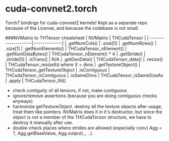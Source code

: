 cuda-convnet2.torch
===================

Torch7 bindings for cuda-convnet2 kernels!
Kept as a separate repo because of the License, and because the codebase is not small.


###NVMatrix to THTensor cheatsheet
| NVMatrix            | THCudaTensor |
| --------------------|:-------------:|
| .getNumCols()       | .size[0]
| .getNumRows()       | .size[1]
| .getNumElements()   | THCudaTensor_nElement()
| .getNumDataBytes()  | THCudaTensor_nElement() * 4
| .getStride()        | .stride[0] 
| .isTrans()          | N/A
| .getDevData()       | THCudaTensor_data()
| .resize()           | THCudaTensor_resizeXd where X = dims
| .getTextureObject() | THCudaTensor_getTextureObject
| .isContiguous       | THCudaTensor_isContiguous
| .isSameDims         | THCudaTensor_isSameSizeAs
| .apply              | THCudaTensor_fill()

* check contiguity of all tensors, if not, make contiguous
* ignore/remove assertions (because you are doing contiguous checks anyways)
* harmonize getTextureObject. destroy all the texture objects after usage, treat them like pointers. NVMatrix does it in it's destructor, but since the object is not a member of the THCudaTensor structure, we have to destroy it manually after use.
* double-check places where strides are allowed (especially conv)
Agg = ?, Agg.getBaseValue, Agg.output(.., ..)
